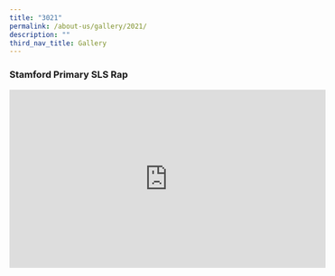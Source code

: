 ```yaml
---
title: "3021"
permalink: /about-us/gallery/2021/
description: ""
third_nav_title: Gallery
---
```

### Stamford Primary SLS Rap

<iframe width="560" height="315" src="https://www.youtube.com/embed/ovHkD4R32RY" title="YouTube video player" frameborder="0" allow="accelerometer; autoplay; clipboard-write; encrypted-media; gyroscope; picture-in-picture" allowfullscreen></iframe>